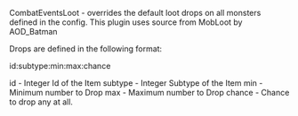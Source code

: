 CombatEventsLoot - overrides the default loot drops on all monsters defined in the config.
This plugin uses source from MobLoot by AOD_Batman

Drops are defined in the following format:

id:subtype:min:max:chance

id - Integer Id of the Item
subtype - Integer Subtype of the Item
min - Minimum number to Drop
max - Maximum number to Drop
chance - Chance to drop any at all.